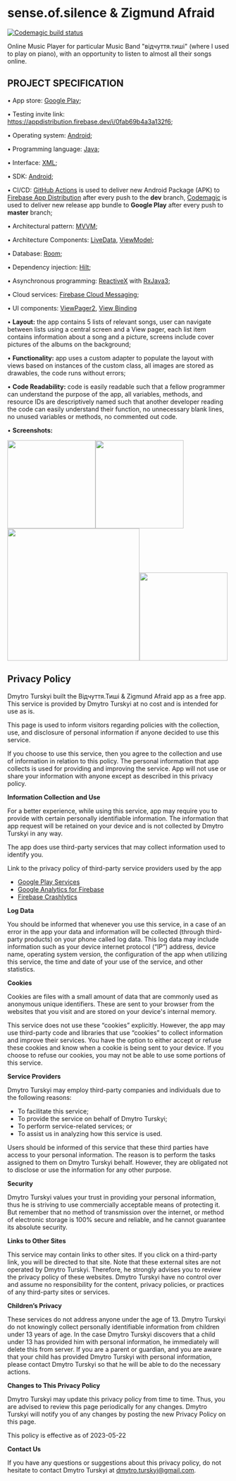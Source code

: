 # sense.of.silence & Zigmund Afraid

[![Codemagic build status](https://api.codemagic.io/apps/60d07948ab5163f7f1fb5066/release-workflow/status_badge.svg)](https://codemagic.io/apps/60d07948ab5163f7f1fb5066/release-workflow/latest_build)

Online Music Player for particular Music Band "відчуття.тиші"  (where I used to play on piano), with
an opportunity to listen to almost all their songs online.

## PROJECT SPECIFICATION

• App store:
[Google Play](https://play.google.com/store/apps/details?id=com.music.android.sensilence);

• Testing invite link: https://appdistribution.firebase.dev/i/0fab69b4a3a132f6;

• Operating system: [Android](https://www.android.com/);

• Programming language: [Java](https://www.oracle.com/java/);

• Interface: [XML](https://developer.android.com/guide/topics/ui/declaring-layout);

• SDK: [Android](https://developer.android.com/studio/intro);

• CI/CD: [GitHub Actions](https://docs.github.com/en/actions) is used to deliver new Android
Package (APK) to [Firebase App Distribution](https://firebase.google.com/docs/app-distribution)
after every push to the **dev** branch,
[Codemagic](https://codemagic.io/start/) is used to deliver new release app bundle to **Google
Play** after every push to **master** branch;

• Architectural pattern: [MVVM](https://en.wikipedia.org/wiki/Model%E2%80%93view%E2%80%93viewmodel);

• Architecture Components:
[LiveData](https://developer.android.com/topic/libraries/architecture/livedata),
[ViewModel](https://developer.android.com/topic/libraries/architecture/viewmodel);

• Database: [Room](https://developer.android.com/training/data-storage/room);

• Dependency injection:
[Hilt](https://developer.android.com/training/dependency-injection/hilt-android);

• Asynchronous programming: [ReactiveX](http://reactivex.io/) with
[RxJava3](https://github.com/ReactiveX/RxJava);

• Cloud services: [Firebase Cloud Messaging](https://firebase.google.com/docs/cloud-messaging);

• UI components: [ViewPager2](https://developer.android.com/jetpack/androidx/releases/viewpager2),
[View Binding](https://developer.android.com/topic/libraries/view-binding)

• **Layout:** the app contains 5 lists of relevant songs, user can navigate between lists using a
central screen and a View pager, each list item contains information about a song and a picture,
screens include cover pictures of the albums on the background;

• **Functionality:** app uses a custom adapter to populate the layout with views based on instances
of the custom class, all images are stored as drawables, the code runs without errors;

• **Code Readability:** code is easily readable such that a fellow programmer can understand the
purpose of the app, all variables, methods, and resource IDs are descriptively named such that
another developer reading the code can easily understand their function, no unnecessary blank lines,
no unused variables or methods, no commented out code.

• **Screenshots:**

<img src="screenshots/bonus-2021-11-01.png" width="200" ><img src="screenshots/home-2021-11-01.png" width="200" >
<img src="screenshots/za-2021-11-01.png" width="300" ><img src="screenshots/zombi-2021-11-01.png" width="200" >

## Privacy Policy

Dmytro Turskyi built the Відчуття.Тиші & Zigmund Afraid app as a free app. This service is provided
by Dmytro Turskyi at no cost and is intended for use as is.

This page is used to inform visitors regarding policies with the collection, use, and disclosure
of personal information if anyone decided to use this service.

If you choose to use this service, then you agree to the collection and use of information in
relation to this policy. The personal information that app collects is used for providing and
improving
the service. App will not use or share your information with anyone except as described in this
privacy policy.

**Information Collection and Use**

For a better experience, while using this service, app may require you to provide with certain
personally identifiable information. The information that app request will be retained on your
device
and is not collected by Dmytro Turskyi in any way.

The app does use third-party services that may collect information used to identify you.

Link to the privacy policy of third-party service providers used by the app

* [Google Play Services](https://www.google.com/policies/privacy/)
* [Google Analytics for Firebase](https://firebase.google.com/policies/analytics)
* [Firebase Crashlytics](https://firebase.google.com/support/privacy/)

**Log Data**

You should be informed that whenever you use this service, in a case of an error in the app your
data and information will be collected (through third-party products) on your phone called log data.
This log data may include information such as your device internet protocol (“IP”) address, device
name, operating system version, the configuration of the app when utilizing this service, the time
and date of your use of the service, and other statistics.

**Cookies**

Cookies are files with a small amount of data that are commonly used as anonymous unique
identifiers. These are sent to your browser from the websites that you visit and are stored on your
device's internal memory.

This service does not use these “cookies” explicitly. However, the app may use third-party code and
libraries that use “cookies” to collect information and improve their services. You have the option
to either accept or refuse these cookies and know when a cookie is being sent to your device. If you
choose to refuse our cookies, you may not be able to use some portions of this service.

**Service Providers**

Dmytro Turskyi may employ third-party companies and individuals due to the following reasons:

* To facilitate this service;
* To provide the service on behalf of Dmytro Turskyi;
* To perform service-related services; or
* To assist us in analyzing how this service is used.

Users should be informed of this service that these third parties have access to your personal
information. The reason is to perform the tasks assigned to them on Dmytro Turskyi behalf. However,
they are obligated not to disclose or use the information for any other purpose.

**Security**

Dmytro Turskyi values your trust in providing your personal information, thus he is striving to use
commercially acceptable means of protecting it. But remember that no method of transmission over the
internet, or method of electronic storage is 100% secure and reliable, and he cannot guarantee its
absolute security.

**Links to Other Sites**

This service may contain links to other sites. If you click on a third-party link, you will be
directed to that site. Note that these external sites are not operated by Dmytro Turskyi. Therefore,
he strongly advises you to review the privacy policy of these websites. Dmytro Turskyi have no
control over and assume no responsibility for the content, privacy policies, or practices of any
third-party sites or services.

**Children’s Privacy**

These services do not address anyone under the age of 13. Dmytro Turskyi do not knowingly collect
personally identifiable information from children under 13 years of age. In the case Dmytro Turskyi
discovers that a child under 13 has provided him with personal information, he immediately will
delete this from server. If you are a parent or guardian, and you are aware that your child has
provided Dmytro Turskyi with personal information, please contact Dmytro Turskyi so that he will be
able to do the necessary actions.

**Changes to This Privacy Policy**

Dmytro Turskyi may update this privacy policy from time to time. Thus, you are advised to review
this page periodically for any changes. Dmytro Turskyi will notify you of any changes by posting the
new Privacy Policy on this page.

This policy is effective as of 2023-05-22

**Contact Us**

If you have any questions or suggestions about this privacy policy, do not hesitate to contact
Dmytro Turskyi at dmytro.turskyi@gmail.com.

